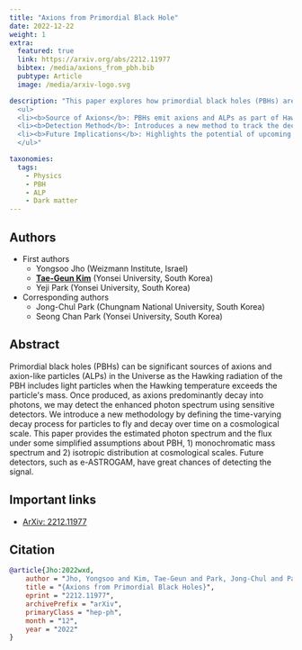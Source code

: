 ```yaml
---
title: "Axions from Primordial Black Hole"
date: 2022-12-22
weight: 1
extra:
  featured: true
  link: https://arxiv.org/abs/2212.11977
  bibtex: /media/axions_from_pbh.bib
  pubtype: Article
  image: /media/arxiv-logo.svg

description: "This paper explores how primordial black holes (PBHs) are potential sources of axions and axion-like particles (ALPs), with a focus on detecting their decay into photons.
  <ul>
  <li><b>Source of Axions</b>: PBHs emit axions and ALPs as part of Hawking radiation when their temperature surpasses the particle's mass.</li>
  <li><b>Detection Method</b>: Introduces a new method to track the decay of axions into photons over time on a cosmological scale, predicting the photon spectrum and flux.</li>
  <li><b>Future Implications</b>: Highlights the potential of upcoming detectors, like e-ASTROGAM, to detect these signals under certain assumptions about PBHs, such as a monochromatic mass spectrum and isotropic distribution.</li>
  </ul>"

taxonomies:
  tags:
    - Physics
    - PBH
    - ALP
    - Dark matter
---
```


## Authors

- First authors
  - Yongsoo Jho (Weizmann Institute, Israel)
  - [**Tae-Geun Kim**](https://axect.github.io) (Yonsei University, South Korea)
  - Yeji Park (Yonsei University, South Korea)
- Corresponding authors
  - Jong-Chul Park (Chungnam National University, South Korea)
  - Seong Chan Park (Yonsei University, South Korea)

## Abstract

Primordial black holes (PBHs) can be significant sources of axions and axion-like particles (ALPs) in the Universe as the Hawking radiation of the PBH includes light particles when the Hawking temperature exceeds the particle's mass. Once produced, as axions predominantly decay into photons, we may detect the enhanced photon spectrum using sensitive detectors. We introduce a new methodology by defining the time-varying decay process for particles to fly and decay over time on a cosmological scale. This paper provides the estimated photon spectrum and the flux under some simplified assumptions about PBH, 1) monochromatic mass spectrum and 2) isotropic distribution at cosmological scales. Future detectors, such as e-ASTROGAM, have great chances of detecting the signal.

## Important links

- [ArXiv: 2212.11977](https://arxiv.org/abs/2212.11977)

## Citation

```bib
@article{Jho:2022wxd,
    author = "Jho, Yongsoo and Kim, Tae-Geun and Park, Jong-Chul and Park, Seong Chan and Park, Yeji",
    title = "{Axions from Primordial Black Holes}",
    eprint = "2212.11977",
    archivePrefix = "arXiv",
    primaryClass = "hep-ph",
    month = "12",
    year = "2022"
}
```
